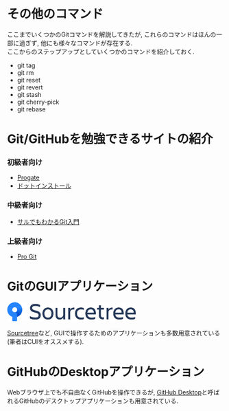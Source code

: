 # その他のコマンド
ここまでいくつかのGitコマンドを解説してきたが, これらのコマンドはほんの一部に過ぎず, 他にも様々なコマンドが存在する.  
ここからのステップアップとしていくつかのコマンドを紹介しておく.

- git tag
- git rm
- git reset
- git revert
- git stash
- git cherry-pick
- git rebase

# Git/GitHubを勉強できるサイトの紹介

### 初級者向け
- [Progate](https://prog-8.com/languages/git)
- [ドットインストール](https://dotinstall.com/lessons/basic_git)

### 中級者向け
- [サルでもわかるGit入門](https://backlog.com/ja/git-tutorial/)

### 上級者向け
- [Pro Git](https://progit-ja.github.io/)

# GitのGUIアプリケーション

<img src="/img/003_install_git/001.png" width="300">

[Sourcetree](https://ja.atlassian.com/software/sourcetree)など, GUIで操作するためのアプリケーションも多数用意されている(筆者はCUIをオススメする).

# GitHubのDesktopアプリケーション

Webブラウザ上でも不自由なくGitHubを操作できるが, [GitHub Desktop](https://desktop.github.com/)と呼ばれるGitHubのデスクトップアプリケーションも用意されている.
